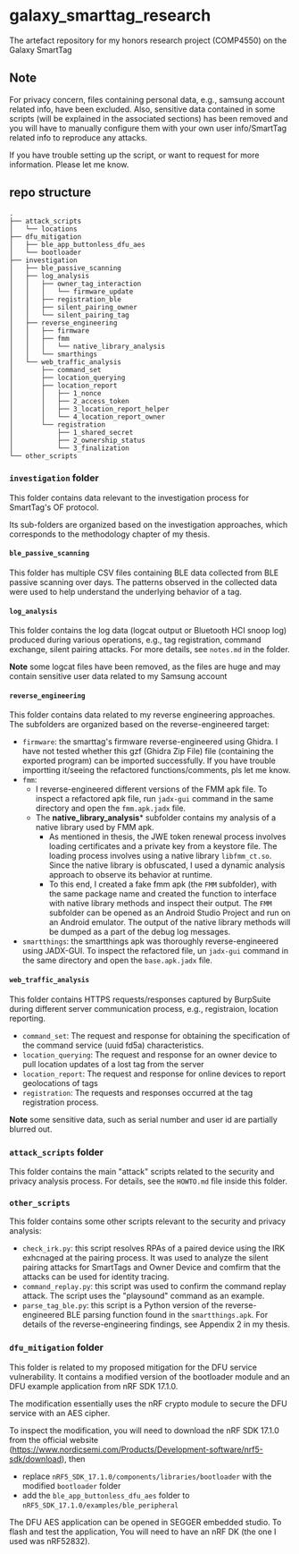 # galaxy_smarttag_research
The artefact repository for my honors research project (COMP4550) on the Galaxy SmartTag

## Note
For privacy concern, files containing personal data, e.g., samsung account related info, have been excluded. Also, sensitive data contained in some scripts (will be explained in the associated sections) has been removed and you will have to manually configure them with your own user info/SmartTag related info to reproduce any attacks. 

If you have trouble setting up the script, or want to request for more information. Please let me know.

## repo structure
    .
    ├── attack_scripts
    │   └── locations
    ├── dfu_mitigation
    │   ├── ble_app_buttonless_dfu_aes
    │   └── bootloader
    ├── investigation
    │   ├── ble_passive_scanning
    │   ├── log_analysis
    │   │   ├── owner_tag_interaction
    │   │   │   └── firmware_update
    │   │   ├── registration_ble
    │   │   ├── silent_pairing_owner
    │   │   └── silent_pairing_tag
    │   ├── reverse_engineering
    │   │   ├── firmware
    │   │   ├── fmm
    │   │   │   └── native_library_analysis
    │   │   └── smarthings
    │   └── web_traffic_analysis
    │       ├── command_set
    │       ├── location_querying
    │       ├── location_report
    │       │   ├── 1_nonce
    │       │   ├── 2_access_token
    │       │   ├── 3_location_report_helper
    │       │   └── 4_location_report_owner
    │       └── registration
    │           ├── 1_shared_secret
    │           ├── 2_ownership_status
    │           └── 3_finalization
    └── other_scripts




### ``investigation`` folder
This folder contains data relevant to the investigation process for SmartTag's OF protocol.

Its sub-folders are organized based on the investigation approaches, which corresponds to the methodology chapter of my thesis.

#### ``ble_passive_scanning``
This folder has multiple CSV files containing BLE data collected from BLE passive scanning over days. The patterns observed in the collected data were used to help understand the underlying behavior of a tag.

#### ``log_analysis``
This folder contains the log data (logcat output or Bluetooth HCI snoop log) produced during various operations, e.g., tag registration, command exchange, silent pairing attacks. For more details, see ``notes.md`` in the folder.

**Note** some logcat files have been removed, as the files are huge and may contain sensitive user data related to my Samsung account

#### ``reverse_engineering``
This folder contains data related to my reverse engineering approaches. The subfolders are organized based on the reverse-engineered target:

+ ``firmware``: the smarttag's firmware reverse-engineered using Ghidra. I have not tested whether this gzf (Ghidra Zip File) file (containing the exported program) can be imported successfully. If you have trouble importting it/seeing the refactored functions/comments, pls let me know.
+ ``fmm``: 
  + I reverse-engineered different versions of the FMM apk file. To inspect a refactored apk file, run ``jadx-gui`` command in the same directory and open the ``fmm.apk.jadx`` file.
  + The **native_library_analysis*** subfolder contains my analysis of a native library used by FMM apk. 
    + As mentioned in thesis, the JWE token renewal process involves loading certificates and a private key from a keystore file. The loading process involves using a native library ``libfmm_ct.so``. Since the native library is obfuscated, I used a dynamic analysis approach to observe its behavior at runtime.
    + To this end, I created a fake fmm apk (the ``FMM`` subfolder), with the same package name and created the function to interface with native library methods and inspect their output. The ``FMM`` subfolder can be opened as an Android Studio Project and run on an Android emulator. The output of the native library methods will be dumped as a part of the debug log messages.
+ ``smartthings``: the smartthings apk was thoroughly reverse-engineered using JADX-GUI. To inspect the refactored file, un ``jadx-gui`` command in the same directory and open the ``base.apk.jadx`` file.

#### ``web_traffic_analysis``
This folder contains HTTPS requests/responses captured by BurpSuite during different server communication process, e.g., registraion, location reporting.

+ ``command_set``: The request and response for obtaining the specification of the command service (uuid fd5a) characteristics.
+ ``location_querying``: The request and response for an owner device to pull location updates of a lost tag from the server
+ ``location_report``: The request and response for online devices to report geolocations of tags
+ ``registration``: The requests and responses occurred at the tag registration process. 

**Note** some sensitive data, such as serial number and user id are partially blurred out.


### ``attack_scripts`` folder
This folder contains the main "attack" scripts related to the security and privacy analysis process. For details, see the ``HOWTO.md`` file inside this folder.

### ``other_scripts``
This folder contains some other scripts relevant to the security and privacy analysis:

+ ``check_irk.py``: this script resolves RPAs of a paired device using the IRK exhcnaged at the pairing process. It was used to analyze the silent pairing attacks for SmartTags and Owner Device and comfirm that the attacks can be used for identity tracing.
+ ``command_replay.py``: this script was used to confirm the command replay attack. The script uses the "playsound" command as an example.
+ ``parse_tag_ble.py``: this script is a Python version of the reverse-engineered BLE parsing function found in the ``smartthings.apk``. For details of the reverse-engineering findings, see Appendix 2 in my thesis.

### ``dfu_mitigation`` folder
This folder is related to my proposed mitigation for the DFU service vulnerability. It contains a modified version of the bootloader module and an DFU example application from nRF SDK 17.1.0. 

The modification essentially uses the nRF crypto module to secure the DFU service with an AES cipher. 

To inspect the modification, you will need to download the nRF SDK 17.1.0 from the official website (<https://www.nordicsemi.com/Products/Development-software/nrf5-sdk/download>), then
+ replace ``nRF5_SDK_17.1.0/components/libraries/bootloader`` with the modified ``bootloader`` folder
+ add the ``ble_app_buttonless_dfu_aes`` folder to ``nRF5_SDK_17.1.0/examples/ble_peripheral``

The DFU AES application can be opened in SEGGER embedded studio. To flash and test the application, You will need to have an nRF DK (the one I used was nRF52832).